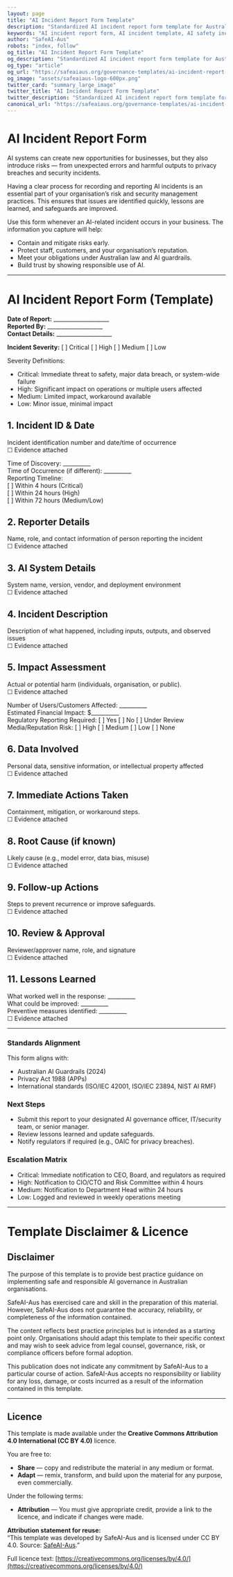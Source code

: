 ```yaml
---
layout: page
title: "AI Incident Report Form Template"
description: "Standardized AI incident report form template for Australian businesses. Helps document, track, and respond to AI-related incidents while maintaining compliance with safety standards."
keywords: "AI incident report form, AI incident template, AI safety incident, AI risk reporting, AI incident documentation, Australian AI safety, AI incident management"
author: "SafeAI-Aus"
robots: "index, follow"
og_title: "AI Incident Report Form Template"
og_description: "Standardized AI incident report form template for Australian businesses"
og_type: "article"
og_url: "https://safeaiaus.org/governance-templates/ai-incident-report-form/"
og_image: "assets/safeaiaus-logo-600px.png"
twitter_card: "summary_large_image"
twitter_title: "AI Incident Report Form Template"
twitter_description: "Standardized AI incident report form template for Australian businesses"
canonical_url: "https://safeaiaus.org/governance-templates/ai-incident-report-form/"
---
```


# AI Incident Report Form 

AI systems can create new opportunities for businesses, but they also introduce risks — from unexpected errors and harmful outputs to privacy breaches and security incidents.  

Having a clear process for recording and reporting AI incidents is an essential part of your organisation’s risk and security management practices. This ensures that issues are identified quickly, lessons are learned, and safeguards are improved.  

Use this form whenever an AI-related incident occurs in your business. The information you capture will help:  

- Contain and mitigate risks early.  
- Protect staff, customers, and your organisation’s reputation.  
- Meet your obligations under Australian law and AI guardrails.  
- Build trust by showing responsible use of AI.  

---

# AI Incident Report Form (Template)

**Date of Report:** ____________________  
**Reported By:** ____________________  
**Contact Details:** ____________________  

**Incident Severity:** [ ] Critical  [ ] High  [ ] Medium  [ ] Low  

Severity Definitions:  
- Critical: Immediate threat to safety, major data breach, or system-wide failure  
- High: Significant impact on operations or multiple users affected  
- Medium: Limited impact, workaround available  
- Low: Minor issue, minimal impact  

## 1. Incident ID & Date
Incident identification number and date/time of occurrence  
☐ Evidence attached

Time of Discovery: __________  
Time of Occurrence (if different): __________  
Reporting Timeline:  
[ ] Within 4 hours (Critical)  
[ ] Within 24 hours (High)  
[ ] Within 72 hours (Medium/Low)  

## 2. Reporter Details
Name, role, and contact information of person reporting the incident  
☐ Evidence attached

## 3. AI System Details
System name, version, vendor, and deployment environment  
☐ Evidence attached

## 4. Incident Description
Description of what happened, including inputs, outputs, and observed issues  
☐ Evidence attached

## 5. Impact Assessment
Actual or potential harm (individuals, organisation, or public).  
☐ Evidence attached

Number of Users/Customers Affected: __________  
Estimated Financial Impact: $__________  
Regulatory Reporting Required: [ ] Yes  [ ] No  [ ] Under Review  
Media/Reputation Risk: [ ] High  [ ] Medium  [ ] Low  [ ] None  

## 6. Data Involved
Personal data, sensitive information, or intellectual property affected  
☐ Evidence attached

## 7. Immediate Actions Taken
Containment, mitigation, or workaround steps.  
☐ Evidence attached

## 8. Root Cause (if known)
Likely cause (e.g., model error, data bias, misuse)  
☐ Evidence attached

## 9. Follow-up Actions
Steps to prevent recurrence or improve safeguards.  
☐ Evidence attached

## 10. Review & Approval
Reviewer/approver name, role, and signature  
☐ Evidence attached

## 11. Lessons Learned
What worked well in the response: __________  
What could be improved: __________  
Preventive measures identified: __________  
☐ Evidence attached

---

### Standards Alignment
This form aligns with:

- Australian AI Guardrails (2024)  
- Privacy Act 1988 (APPs)  
- International standards (ISO/IEC 42001, ISO/IEC 23894, NIST AI RMF)

### Next Steps
- Submit this report to your designated AI governance officer, IT/security team, or senior manager.  
- Review lessons learned and update safeguards.  
- Notify regulators if required (e.g., OAIC for privacy breaches).

### Escalation Matrix
- Critical: Immediate notification to CEO, Board, and regulators as required  
- High: Notification to CIO/CTO and Risk Committee within 4 hours  
- Medium: Notification to Department Head within 24 hours  
- Low: Logged and reviewed in weekly operations meeting  

---

# Template Disclaimer & Licence

## Disclaimer
The purpose of this template is to provide best practice guidance on implementing safe and responsible AI governance in Australian organisations.   

SafeAI-Aus has exercised care and skill in the preparation of this material. However, SafeAI-Aus does not guarantee the accuracy, reliability, or completeness of the information contained. 

The content reflects best practice principles but is intended as a starting point only.  Organisations should adapt this template to their specific context and may wish to seek advice from legal counsel, governance, risk, or compliance officers before formal adoption.  

This publication does not indicate any commitment by SafeAI-Aus to a particular course of action. SafeAI-Aus accepts no responsibility or liability for any loss, damage, or costs incurred as a result of the information contained in this template.  

---

## Licence
This template is made available under the **Creative Commons Attribution 4.0 International (CC BY 4.0)** licence.  

You are free to: 

- **Share** — copy and redistribute the material in any medium or format.  
- **Adapt** — remix, transform, and build upon the material for any purpose, even commercially.  

Under the following terms:  

- **Attribution** — You must give appropriate credit, provide a link to the licence, and indicate if changes were made.  

**Attribution statement for reuse:**  
“This template was developed by SafeAI-Aus and is licensed under CC BY 4.0. Source: [SafeAI-Aus](https://safeaiaus.org/).”  

Full licence text: [https://creativecommons.org/licenses/by/4.0/](https://creativecommons.org/licenses/by/4.0/)  
